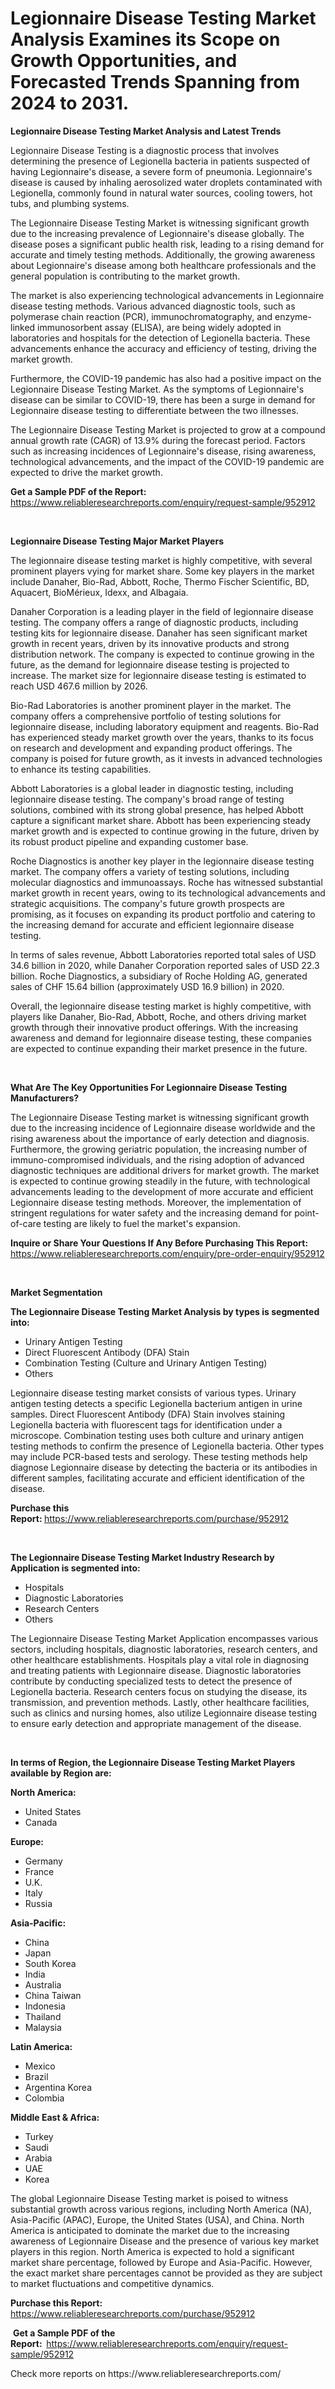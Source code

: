 <p><h1>Legionnaire Disease Testing Market Analysis Examines its Scope on Growth Opportunities, and Forecasted Trends Spanning from 2024 to 2031.</h1></p><p><strong>Legionnaire Disease Testing Market Analysis and Latest Trends</strong></p>
<p><p>Legionnaire Disease Testing is a diagnostic process that involves determining the presence of Legionella bacteria in patients suspected of having Legionnaire's disease, a severe form of pneumonia. Legionnaire's disease is caused by inhaling aerosolized water droplets contaminated with Legionella, commonly found in natural water sources, cooling towers, hot tubs, and plumbing systems.</p><p>The Legionnaire Disease Testing Market is witnessing significant growth due to the increasing prevalence of Legionnaire's disease globally. The disease poses a significant public health risk, leading to a rising demand for accurate and timely testing methods. Additionally, the growing awareness about Legionnaire's disease among both healthcare professionals and the general population is contributing to the market growth.</p><p>The market is also experiencing technological advancements in Legionnaire disease testing methods. Various advanced diagnostic tools, such as polymerase chain reaction (PCR), immunochromatography, and enzyme-linked immunosorbent assay (ELISA), are being widely adopted in laboratories and hospitals for the detection of Legionella bacteria. These advancements enhance the accuracy and efficiency of testing, driving the market growth.</p><p>Furthermore, the COVID-19 pandemic has also had a positive impact on the Legionnaire Disease Testing Market. As the symptoms of Legionnaire's disease can be similar to COVID-19, there has been a surge in demand for Legionnaire disease testing to differentiate between the two illnesses.</p><p>The Legionnaire Disease Testing Market is projected to grow at a compound annual growth rate (CAGR) of 13.9% during the forecast period. Factors such as increasing incidences of Legionnaire's disease, rising awareness, technological advancements, and the impact of the COVID-19 pandemic are expected to drive the market growth.</p></p>
<p><strong>Get a Sample PDF of the Report:&nbsp;</strong> <a href="https://www.reliableresearchreports.com/enquiry/request-sample/952912">https://www.reliableresearchreports.com/enquiry/request-sample/952912</a></p>
<p>&nbsp;</p>
<p><strong>Legionnaire Disease Testing Major Market Players</strong></p>
<p><p>The legionnaire disease testing market is highly competitive, with several prominent players vying for market share. Some key players in the market include Danaher, Bio-Rad, Abbott, Roche, Thermo Fischer Scientific, BD, Aquacert, BioMérieux, Idexx, and Albagaia.</p><p>Danaher Corporation is a leading player in the field of legionnaire disease testing. The company offers a range of diagnostic products, including testing kits for legionnaire disease. Danaher has seen significant market growth in recent years, driven by its innovative products and strong distribution network. The company is expected to continue growing in the future, as the demand for legionnaire disease testing is projected to increase. The market size for legionnaire disease testing is estimated to reach USD 467.6 million by 2026.</p><p>Bio-Rad Laboratories is another prominent player in the market. The company offers a comprehensive portfolio of testing solutions for legionnaire disease, including laboratory equipment and reagents. Bio-Rad has experienced steady market growth over the years, thanks to its focus on research and development and expanding product offerings. The company is poised for future growth, as it invests in advanced technologies to enhance its testing capabilities.</p><p>Abbott Laboratories is a global leader in diagnostic testing, including legionnaire disease testing. The company's broad range of testing solutions, combined with its strong global presence, has helped Abbott capture a significant market share. Abbott has been experiencing steady market growth and is expected to continue growing in the future, driven by its robust product pipeline and expanding customer base.</p><p>Roche Diagnostics is another key player in the legionnaire disease testing market. The company offers a variety of testing solutions, including molecular diagnostics and immunoassays. Roche has witnessed substantial market growth in recent years, owing to its technological advancements and strategic acquisitions. The company's future growth prospects are promising, as it focuses on expanding its product portfolio and catering to the increasing demand for accurate and efficient legionnaire disease testing.</p><p>In terms of sales revenue, Abbott Laboratories reported total sales of USD 34.6 billion in 2020, while Danaher Corporation reported sales of USD 22.3 billion. Roche Diagnostics, a subsidiary of Roche Holding AG, generated sales of CHF 15.64 billion (approximately USD 16.9 billion) in 2020.</p><p>Overall, the legionnaire disease testing market is highly competitive, with players like Danaher, Bio-Rad, Abbott, Roche, and others driving market growth through their innovative product offerings. With the increasing awareness and demand for legionnaire disease testing, these companies are expected to continue expanding their market presence in the future.</p></p>
<p>&nbsp;</p>
<p><strong>What Are The Key Opportunities For Legionnaire Disease Testing Manufacturers?</strong></p>
<p><p>The Legionnaire Disease Testing market is witnessing significant growth due to the increasing incidence of Legionnaire disease worldwide and the rising awareness about the importance of early detection and diagnosis. Furthermore, the growing geriatric population, the increasing number of immuno-compromised individuals, and the rising adoption of advanced diagnostic techniques are additional drivers for market growth. The market is expected to continue growing steadily in the future, with technological advancements leading to the development of more accurate and efficient Legionnaire disease testing methods. Moreover, the implementation of stringent regulations for water safety and the increasing demand for point-of-care testing are likely to fuel the market's expansion.</p></p>
<p><strong>Inquire or Share Your Questions If Any Before Purchasing This Report:</strong> <a href="https://www.reliableresearchreports.com/enquiry/pre-order-enquiry/952912">https://www.reliableresearchreports.com/enquiry/pre-order-enquiry/952912</a></p>
<p>&nbsp;</p>
<p><strong>Market Segmentation</strong></p>
<p><strong>The Legionnaire Disease Testing Market Analysis by types is segmented into:</strong></p>
<p><ul><li>Urinary Antigen Testing</li><li>Direct Fluorescent Antibody (DFA) Stain</li><li>Combination Testing (Culture and Urinary Antigen Testing)</li><li>Others</li></ul></p>
<p><p>Legionnaire disease testing market consists of various types. Urinary antigen testing detects a specific Legionella bacterium antigen in urine samples. Direct Fluorescent Antibody (DFA) Stain involves staining Legionella bacteria with fluorescent tags for identification under a microscope. Combination testing uses both culture and urinary antigen testing methods to confirm the presence of Legionella bacteria. Other types may include PCR-based tests and serology. These testing methods help diagnose Legionnaire disease by detecting the bacteria or its antibodies in different samples, facilitating accurate and efficient identification of the disease.</p></p>
<p><strong>Purchase this Report:&nbsp;</strong><a href="https://www.reliableresearchreports.com/purchase/952912">https://www.reliableresearchreports.com/purchase/952912</a></p>
<p>&nbsp;</p>
<p><strong>The Legionnaire Disease Testing Market Industry Research by Application is segmented into:</strong></p>
<p><ul><li>Hospitals</li><li>Diagnostic Laboratories</li><li>Research Centers</li><li>Others</li></ul></p>
<p><p>The Legionnaire Disease Testing Market Application encompasses various sectors, including hospitals, diagnostic laboratories, research centers, and other healthcare establishments. Hospitals play a vital role in diagnosing and treating patients with Legionnaire disease. Diagnostic laboratories contribute by conducting specialized tests to detect the presence of Legionella bacteria. Research centers focus on studying the disease, its transmission, and prevention methods. Lastly, other healthcare facilities, such as clinics and nursing homes, also utilize Legionnaire disease testing to ensure early detection and appropriate management of the disease.</p></p>
<p>&nbsp;</p>
<p><strong>In terms of Region, the Legionnaire Disease Testing Market Players available by Region are:</strong></p>
<p>
    <p> <strong> North America: </strong>
        <ul>
            <li>United States</li>
            <li>Canada</li>
        </ul>
        </p> 
    <p> <strong> Europe: </strong>
        <ul>
            <li>Germany</li>
            <li>France</li>
            <li>U.K.</li>
            <li>Italy</li>
            <li>Russia</li>
        </ul>
        </p> 
    <p> <strong> Asia-Pacific: </strong>
        <ul>
            <li>China</li>
            <li>Japan</li>
            <li>South Korea</li>
            <li>India</li>
            <li>Australia</li>
            <li>China Taiwan</li>
            <li>Indonesia</li>
            <li>Thailand</li>
            <li>Malaysia</li>
        </ul>
        </p> 
    <p> <strong> Latin America: </strong>
        <ul>
            <li>Mexico</li>
            <li>Brazil</li>
            <li>Argentina Korea</li>
            <li>Colombia</li>
        </ul>
        </p> 
    <p> <strong> Middle East & Africa: </strong>
        <ul>
            <li>Turkey</li>
            <li>Saudi</li>
            <li>Arabia</li>
            <li>UAE</li>
            <li>Korea</li>
        </ul>
    </p>
    </p>
<p><p>The global Legionnaire Disease Testing market is poised to witness substantial growth across various regions, including North America (NA), Asia-Pacific (APAC), Europe, the United States (USA), and China. North America is anticipated to dominate the market due to the increasing awareness of Legionnaire Disease and the presence of various key market players in this region. North America is expected to hold a significant market share percentage, followed by Europe and Asia-Pacific. However, the exact market share percentages cannot be provided as they are subject to market fluctuations and competitive dynamics.</p></p>
<p><strong>Purchase this Report: </strong><a href="https://www.reliableresearchreports.com/purchase/952912">https://www.reliableresearchreports.com/purchase/952912</a></p>
<p>&nbsp;<strong>Get a Sample PDF of the Report:&nbsp;&nbsp;</strong><a href="https://www.reliableresearchreports.com/enquiry/request-sample/952912">https://www.reliableresearchreports.com/enquiry/request-sample/952912</a></p>
<p><strong></strong></p>
<p>Check more reports on https://www.reliableresearchreports.com/</p>